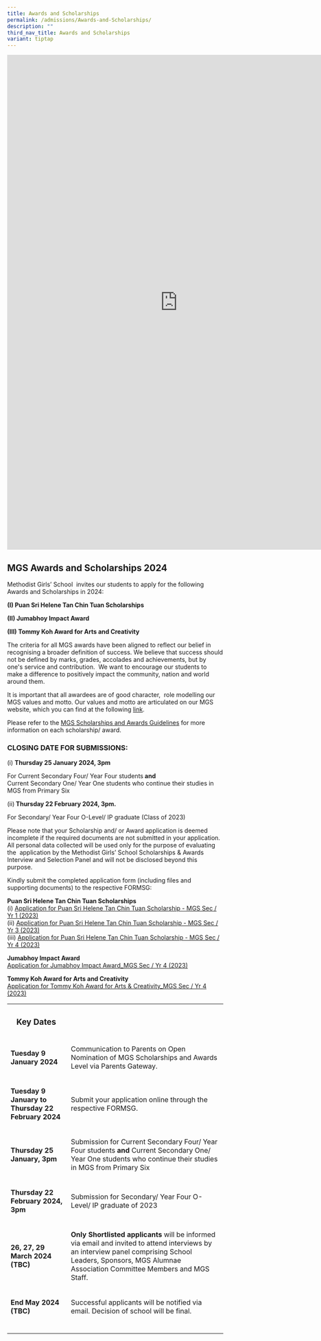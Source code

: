 ```yaml
---
title: Awards and Scholarships
permalink: /admissions/Awards-and-Scholarships/
description: ""
third_nav_title: Awards and Scholarships
variant: tiptap
---
```

<div class="iframe-wrapper"><iframe height="1152" width="794" allowfullscreen="true" frameborder="0" src="https://docs.google.com/presentation/d/e/2PACX-1vTeUMefEi4BbP-zvpqGFbDWfH3-2V3UVTJa1jz3qFweUxA7eog-q-VvNR2Y3L1jy-aSjQMKfj8lSqLw/embed?start=false&amp;loop=false&amp;delayms=3000"></iframe></div><h2>MGS Awards and Scholarships 2024</h2><p>Methodist Girls’ School&nbsp; invites our students to apply for the following Awards and Scholarships in 2024:</p><p><strong>(I) Puan Sri Helene Tan Chin Tuan Scholarships</strong></p><p><strong>(II) Jumabhoy Impact Award&nbsp;</strong></p><p><strong>(III) Tommy Koh Award for Arts and Creativity</strong></p><p></p><p>The criteria for all MGS awards have been aligned to reflect our belief in recognising a broader definition of success. We believe that success should not be defined by marks, grades, accolades and achievements, but by one's service and contribution.&nbsp; We want to encourage our students to make a difference to positively impact the community, nation and world around them.</p><p>It is important that all awardees are of good character,&nbsp; role modelling our MGS values and motto. Our values and motto are articulated on our MGS website, which you can find at the following <a href="https://www.mgs.moe.edu.sg/about-us/our-identity/" rel="noopener noreferrer nofollow" target="_blank">link</a>.&nbsp;</p><p>Please refer to the <a href="https://drive.google.com/file/d/1NhQiCjZNvId0aNzn-NmorMQD-QNdCufB/view?usp=drive_link" rel="noopener noreferrer nofollow" target="_blank"><u>MGS Scholarships and Awards Guidelines</u></a> for more information on each scholarship/ award.</p><p></p><h3>CLOSING DATE FOR SUBMISSIONS:</h3><p>(i) <strong>Thursday 25 January 2024, 3pm&nbsp;</strong></p><p>For Current Secondary Four/ Year Four students<strong> and&nbsp;</strong><br>Current Secondary One/ Year One students who continue their studies in MGS from Primary Six</p><p></p><p>(ii)<strong> Thursday 22 February 2024, 3pm.</strong>&nbsp;</p><p>For Secondary/ Year Four O-Level/ IP graduate (Class of 2023)</p><p>Please note that your Scholarship and/ or Award application is deemed incomplete if the required documents are not submitted in your application. All personal data collected will be used only for the purpose of evaluating the&nbsp; application by the Methodist Girls’ School Scholarships &amp; Awards Interview and Selection Panel and will not be disclosed beyond this purpose.&nbsp;</p><p></p><p>Kindly submit the completed application form (including files and supporting documents) to the respective FORMSG:</p><p><strong>Puan Sri Helene Tan Chin Tuan Scholarships</strong><br>(i) <a href="https://go.gov.sg/2023sy1pshtct" rel="noopener noreferrer nofollow" target="_blank">Application for Puan Sri Helene Tan Chin Tuan Scholarship - MGS Sec / Yr 1 (2023)</a><br>(ii) <a href="https://go.gov.sg/2023sy3pshtct" rel="noopener noreferrer nofollow" target="_blank">Application for Puan Sri Helene Tan Chin Tuan Scholarship - MGS Sec / Yr 3 (2023)</a><br>(iii) <a href="https://go.gov.sg/2023sy4pshtct" rel="noopener noreferrer nofollow" target="_blank">Application for Puan Sri Helene Tan Chin Tuan Scholarship - MGS Sec / Yr 4 (2023)</a></p><p><strong>Jumabhoy Impact Award</strong><br><a href="https://go.gov.sg/2023sy4jumabhoyimpactaward" rel="noopener noreferrer nofollow" target="_blank">Application for Jumabhoy Impact Award_MGS Sec / Yr 4 (2023)</a></p><p><strong>Tommy Koh Award for Arts and Creativity</strong><br><a href="https://go.gov.sg/2023sy4tommykohawardforartsandcreativity" rel="noopener noreferrer nofollow" target="_blank">Application for Tommy Koh Award for Arts &amp; Creativity_MGS Sec / Yr 4 (2023)</a></p><p></p><table><tbody><tr><th rowspan="1" colspan="1"><h3>Key Dates&nbsp;</h3></th><th rowspan="1" colspan="1"><p></p></th></tr><tr><td rowspan="1" colspan="1"><p><strong>Tuesday 9 January 2024</strong></p></td><td rowspan="1" colspan="1"><p>Communication to Parents on Open Nomination of MGS Scholarships and Awards Level via Parents Gateway.&nbsp;</p></td></tr><tr><td rowspan="1" colspan="1"><p><strong>Tuesday 9 January to Thursday 22 February 2024</strong></p></td><td rowspan="1" colspan="1"><p>Submit your application online through the respective FORMSG.</p></td></tr><tr><td rowspan="1" colspan="1"><p><strong>Thursday 25 January, 3pm&nbsp;</strong></p></td><td rowspan="1" colspan="1"><p>Submission<strong> </strong>for Current Secondary Four/ Year Four students<strong> and </strong>Current Secondary One/ Year One students who continue their studies in MGS from Primary Six</p></td></tr><tr><td rowspan="1" colspan="1"><p><strong>Thursday 22 February 2024, 3pm&nbsp;</strong></p></td><td rowspan="1" colspan="1"><p>Submission for Secondary/ Year Four O-Level/ IP graduate of 2023</p></td></tr><tr><td rowspan="1" colspan="1"><p><strong>26, 27, 29 March 2024 (TBC)</strong></p></td><td rowspan="1" colspan="1"><p><strong>Only Shortlisted applicants</strong> will be informed via email and invited to attend interviews by an interview panel comprising School Leaders, Sponsors, MGS Alumnae Association Committee Members and MGS Staff.</p></td></tr><tr><td rowspan="1" colspan="1"><p><strong>End May 2024 (TBC)</strong></p></td><td rowspan="1" colspan="1"><p>Successful applicants will be notified via email. Decision of school will be final.</p></td></tr><tr><td rowspan="1" colspan="1"><p></p></td><td rowspan="1" colspan="1"><p></p></td></tr></tbody></table><p></p><p></p>